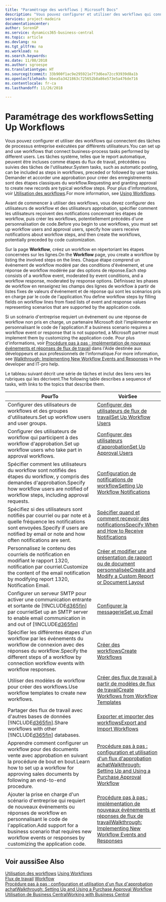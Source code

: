 ```yaml
---
title: "Paramétrage des workflows | Microsoft Docs"
description: "Vous pouvez configurer et utiliser des workflows qui connectent des tâches de processus entreprise exécutées par différents utilisateurs. Les tâches système, telles que le report automatique, peuvent être incluses comme étapes du flux de travail, précédées ou suivies des tâches de l'utilisateur. Demander et accorder une approbation pour créer des enregistrements sont des étapes classiques du workflow."
services: project-madeira
documentationcenter: 
author: SorenGP
ms.service: dynamics365-business-central
ms.topic: article
ms.devlang: na
ms.tgt_pltfrm: na
ms.workload: na
ms.search.keywords: 
ms.date: 11/08/2018
ms.author: sgroespe
ms.translationtype: HT
ms.sourcegitcommit: 33b900f1ac9e295921e7f3d6ea72cc93939d8a1b
ms.openlocfilehash: bbea5a3421863c725652b8a86e573e5a476de716
ms.contentlocale: fr-ca
ms.lasthandoff: 11/26/2018

---
```

# <a name="setting-up-workflows"></a><span data-ttu-id="df8e1-105">Paramétrage des workflows</span><span class="sxs-lookup"><span data-stu-id="df8e1-105">Setting Up Workflows</span></span>
<span data-ttu-id="df8e1-106">Vous pouvez configurer et utiliser des workflows qui connectent des tâches de processus entreprise exécutées par différents utilisateurs.</span><span class="sxs-lookup"><span data-stu-id="df8e1-106">You can set up and use workflows that connect business-process tasks performed by different users.</span></span> <span data-ttu-id="df8e1-107">Les tâches système, telles que le report automatique, peuvent être incluses comme étapes du flux de travail, précédées ou suivies des tâches de l'utilisateur.</span><span class="sxs-lookup"><span data-stu-id="df8e1-107">System tasks, such as automatic posting, can be included as steps in workflows, preceded or followed by user tasks.</span></span> <span data-ttu-id="df8e1-108">Demander et accorder une approbation pour créer des enregistrements sont des étapes classiques du workflow.</span><span class="sxs-lookup"><span data-stu-id="df8e1-108">Requesting and granting approval to create new records are typical workflow steps.</span></span> <span data-ttu-id="df8e1-109">Pour plus d'informations, voir [Utilisation des workflows](across-use-workflows.md).</span><span class="sxs-lookup"><span data-stu-id="df8e1-109">For more information, see [Using Workflows](across-use-workflows.md).</span></span>  

 <span data-ttu-id="df8e1-110">Avant de commencer à utiliser des workflows, vous devez configurer des utilisateurs de workflow et des utilisateurs approbation, spécifier comment les utilisateurs reçoivent des notifications concernant les étapes de workflow, puis créer les workflows, potentiellement précédés d'une personnalisation de code.</span><span class="sxs-lookup"><span data-stu-id="df8e1-110">Before you begin to use workflows, you must set up workflow users and approval users, specify how users receive notifications about workflow steps, and then create the workflows, potentially preceded by code customization.</span></span>  

 <span data-ttu-id="df8e1-111">Sur la page **Workflow**, créez un workflow en répertoriant les étapes concernées sur les lignes.</span><span class="sxs-lookup"><span data-stu-id="df8e1-111">On the **Workflow** page, you create a workflow by listing the involved steps on the lines.</span></span> <span data-ttu-id="df8e1-112">Chaque étape comprend un événement de workflow modéré par des conditions d'événement, et une réponse de workflow modérée par des options de réponse.</span><span class="sxs-lookup"><span data-stu-id="df8e1-112">Each step consists of a workflow event, moderated by event conditions, and a workflow response, moderated by response options.</span></span> <span data-ttu-id="df8e1-113">Définissez les phases de workflow en renseignez les champs des lignes de workflow à partir de listes fixes de valeurs d'événement et de réponse qui sont les scénarios pris en charge par le code de l'application.</span><span class="sxs-lookup"><span data-stu-id="df8e1-113">You define workflow steps by filling fields on workflow lines from fixed lists of event and response values representing scenarios that are supported by the application code.</span></span>  

 <span data-ttu-id="df8e1-114">Si un scénario d'entreprise requiert un événement ou une réponse de workflow non pris en charge, un partenaire Microsoft doit l'implémenter en personnalisant le code de l'application.</span><span class="sxs-lookup"><span data-stu-id="df8e1-114">If a business scenario requires a workflow event or response that is not supported, a Microsoft partner must implement them by customizing the application code.</span></span> <span data-ttu-id="df8e1-115">Pour plus d'informations, voir [Procédure pas à pas : implémentation de nouveaux événements et réponses de flux de travail](/dynamics-nav/Walkthrough--Implementing-New-Workflow-Events-and-Responses) dans l'Aide destinée aux développeurs et aux professionnels de l'informatique.</span><span class="sxs-lookup"><span data-stu-id="df8e1-115">For more information, see [Walkthrough: Implementing New Workflow Events and Responses](/dynamics-nav/Walkthrough--Implementing-New-Workflow-Events-and-Responses) in the developer and IT-pro help.</span></span>

 <span data-ttu-id="df8e1-116">Le tableau suivant décrit une série de tâches et inclut des liens vers les rubriques qui les décrivent.</span><span class="sxs-lookup"><span data-stu-id="df8e1-116">The following table describes a sequence of tasks, with links to the topics that describe them.</span></span>  

|<span data-ttu-id="df8e1-117">**Pour**</span><span class="sxs-lookup"><span data-stu-id="df8e1-117">**To**</span></span>|<span data-ttu-id="df8e1-118">**Voir**</span><span class="sxs-lookup"><span data-stu-id="df8e1-118">**See**</span></span>|  
|------------|-------------|  
|<span data-ttu-id="df8e1-119">Configurer des utilisateurs de workflows et des groupes d'utilisateurs.</span><span class="sxs-lookup"><span data-stu-id="df8e1-119">Set up workflow users and user groups.</span></span>|[<span data-ttu-id="df8e1-120">Configurer des utilisateurs de flux de travail</span><span class="sxs-lookup"><span data-stu-id="df8e1-120">Set Up Workflow Users</span></span>](across-how-to-set-up-workflow-users.md)|  
|<span data-ttu-id="df8e1-121">Configurer des utilisateurs de workflow qui participent à des workflow d'approbation.</span><span class="sxs-lookup"><span data-stu-id="df8e1-121">Set up workflow users who take part in approval workflows.</span></span>|[<span data-ttu-id="df8e1-122">Configurer des utilisateurs d'approbation</span><span class="sxs-lookup"><span data-stu-id="df8e1-122">Set Up Approval Users</span></span>](across-how-to-set-up-approval-users.md)|  
|<span data-ttu-id="df8e1-123">Spécifier comment les utilisateurs du workflow sont notifiés des étapes du workflow, y compris des demandes d'approbation.</span><span class="sxs-lookup"><span data-stu-id="df8e1-123">Specify how workflow users are notified of workflow steps, including approval requests.</span></span>|[<span data-ttu-id="df8e1-124">Configuration de notifications de workflow</span><span class="sxs-lookup"><span data-stu-id="df8e1-124">Setting Up Workflow Notifications</span></span>](across-setting-up-workflow-notifications.md)|  
|<span data-ttu-id="df8e1-125">Spécifiez si des utilisateurs sont notifiés par courriel ou par note et à quelle fréquence les notifications sont envoyées.</span><span class="sxs-lookup"><span data-stu-id="df8e1-125">Specify if users are notified by email or note and how often notifications are sent.</span></span>|[<span data-ttu-id="df8e1-126">Spécifier quand et comment recevoir des notifications</span><span class="sxs-lookup"><span data-stu-id="df8e1-126">Specify When and How to Receive Notifications</span></span>](across-how-to-specify-when-and-how-to-receive-notifications.md)|  
|<span data-ttu-id="df8e1-127">Personnalisez le contenu des courriels de notification en modifiant le rapport 1320, notification par courriel.</span><span class="sxs-lookup"><span data-stu-id="df8e1-127">Customize the content of the email notification by modifying report 1320, Notification Email.</span></span>|[<span data-ttu-id="df8e1-128">Créer et modifier une présentation de rapport ou de document personnalisée</span><span class="sxs-lookup"><span data-stu-id="df8e1-128">Create and Modify a Custom Report or Document Layout</span></span>](ui-how-create-custom-report-layout.md)|  
|<span data-ttu-id="df8e1-129">Configurer un serveur SMTP pour activer une communication entrante et sortante de [!INCLUDE[d365fin](includes/d365fin_md.md)] par courriel</span><span class="sxs-lookup"><span data-stu-id="df8e1-129">Set up an SMTP server to enable email communication in and out of [!INCLUDE[d365fin](includes/d365fin_md.md)]</span></span>|[<span data-ttu-id="df8e1-130">Configurer la messagerie</span><span class="sxs-lookup"><span data-stu-id="df8e1-130">Set up Email</span></span>](admin-how-setup-email.md)|
|<span data-ttu-id="df8e1-131">Spécifier les différentes étapes d'un workflow par les événements du workflow de connexion avec des réponses du workflow.</span><span class="sxs-lookup"><span data-stu-id="df8e1-131">Specify the different steps of a workflow by connection workflow events with workflow responses.</span></span>|[<span data-ttu-id="df8e1-132">Créer des workflows</span><span class="sxs-lookup"><span data-stu-id="df8e1-132">Create Workflows</span></span>](across-how-to-create-workflows.md)|  
|<span data-ttu-id="df8e1-133">Utiliser des modèles de workflow pour créer des workflows.</span><span class="sxs-lookup"><span data-stu-id="df8e1-133">Use workflow templates to create new workflows.</span></span>|[<span data-ttu-id="df8e1-134">Créer des flux de travail à partir de modèles de flux de travail</span><span class="sxs-lookup"><span data-stu-id="df8e1-134">Create Workflows from Workflow Templates</span></span>](across-how-to-create-workflows-from-workflow-templates.md)|  
|<span data-ttu-id="df8e1-135">Partager des flux de travail avec d'autres bases de données [!INCLUDE[d365fin](includes/d365fin_md.md)].</span><span class="sxs-lookup"><span data-stu-id="df8e1-135">Share workflows with other [!INCLUDE[d365fin](includes/d365fin_md.md)] databases.</span></span>|[<span data-ttu-id="df8e1-136">Exporter et importer des workflows</span><span class="sxs-lookup"><span data-stu-id="df8e1-136">Export and Import Workflows</span></span>](across-how-to-export-and-import-workflows.md)|  
|<span data-ttu-id="df8e1-137">Apprendre comment configurer un workflow pour des documents vente avec approbation en suivant la procédure de bout en bout.</span><span class="sxs-lookup"><span data-stu-id="df8e1-137">Learn how to set up a workflow for approving sales documents by following an end-to-end procedure.</span></span>|[<span data-ttu-id="df8e1-138">Procédure pas à pas : configuration et utilisation d'un flux d'approbation achat</span><span class="sxs-lookup"><span data-stu-id="df8e1-138">Walkthrough: Setting Up and Using a Purchase Approval Workflow</span></span>](walkthrough-setting-up-and-using-a-purchase-approval-workflow.md)|  
|<span data-ttu-id="df8e1-139">Ajouter la prise en charge d'un scénario d'entreprise qui requiert de nouveaux événements ou réponses de workflow en personnalisant le code de l'application.</span><span class="sxs-lookup"><span data-stu-id="df8e1-139">Add support for a business scenario that requires new workflow events or responses by customizing the application code.</span></span>|[<span data-ttu-id="df8e1-140">Procédure pas à pas : implémentation de nouveaux événements et réponses de flux de travail</span><span class="sxs-lookup"><span data-stu-id="df8e1-140">Walkthrough: Implementing New Workflow Events and Responses</span></span>](/dynamics-nav/Walkthrough--Implementing-New-Workflow-Events-and-Responses)|  

## <a name="see-also"></a><span data-ttu-id="df8e1-141">Voir aussi</span><span class="sxs-lookup"><span data-stu-id="df8e1-141">See Also</span></span>  
 <span data-ttu-id="df8e1-142">[Utilisation des workflows](across-use-workflows.md) </span><span class="sxs-lookup"><span data-stu-id="df8e1-142">[Using Workflows](across-use-workflows.md) </span></span>  
 <span data-ttu-id="df8e1-143">[Flux de travail](across-workflow.md) </span><span class="sxs-lookup"><span data-stu-id="df8e1-143">[Workflow](across-workflow.md) </span></span>  
 [<span data-ttu-id="df8e1-144">Procédure pas à pas : configuration et utilisation d'un flux d'approbation achat</span><span class="sxs-lookup"><span data-stu-id="df8e1-144">Walkthrough: Setting Up and Using a Purchase Approval Workflow</span></span>](walkthrough-setting-up-and-using-a-purchase-approval-workflow.md)  
 [<span data-ttu-id="df8e1-145">Utilisation de Business Central</span><span class="sxs-lookup"><span data-stu-id="df8e1-145">Working with Business Central</span></span>](ui-work-product.md)

